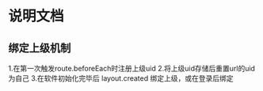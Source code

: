 # 说明文档

## 绑定上级机制
1.在第一次触发route.beforeEach时注册上级uid
2.将上级uid存储后重置url的uid为自己
3.在软件初始化完毕后 layout.created 绑定上级，或在登录后绑定